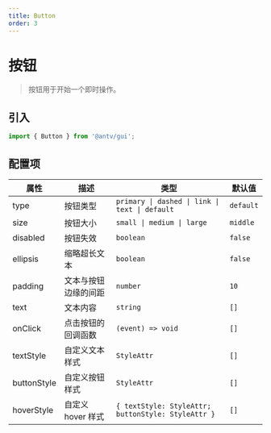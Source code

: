 ```yaml
---
title: Button
order: 3
---
```


# 按钮

> 按钮用于开始一个即时操作。

## 引入

```ts
import { Button } from '@antv/gui';
```

## 配置项

| **属性**    | **描述**             | **类型**                                                                  | **默认值** |
| ----------- | -------------------- | ------------------------------------------------------------------------- | ---------- |
| type        | 按钮类型             | <code>primary &#124; dashed &#124; link &#124; text &#124; default</code> | `default`  |
| size        | 按钮大小             | <code>small &#124; medium &#124; large</code>                             | `middle`   |
| disabled    | 按钮失效             | <code>boolean<code>                                                       | `false`      |
| ellipsis    | 缩略超长文本         | <code>boolean<code>                                                       | `false`      |
| padding     | 文本与按钮边缘的间距 | <code>number<code>                                                        | `10`         |
| text        | 文本内容             | <code>string<code>                                                        | `[]`       |
| onClick     | 点击按钮的回调函数   | <code>(event) => void<code>                                               | `[]`          |
| textStyle   | 自定义文本样式       | <code>StyleAttr<code>                                                     | `[]`          |
| buttonStyle | 自定义按钮样式       | <code>StyleAttr<code>                                                     | `[]`          |
| hoverStyle  | 自定义 hover 样式    | <code>{ textStyle: StyleAttr; buttonStyle: StyleAttr }<code>            | `[]`          |
